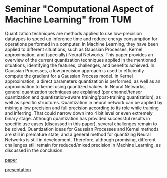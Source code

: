 # Seminar "Computational Aspect of Machine Learning" from TUM

Quantization techniques are methods applied to use low-precision datatypes to speed up inference time and reduce energy
consumption for operations performed in a computer. In Machine Learning, they have been applied to different situations,
such as Gaussian Processes, Kernel approximation, and (specially) Neural Networks. This paper provides an overview of the
current quantization techniques applied in the mentioned situations, identifying the features, challenges, and benefits achieved.
In Gaussian Processes, a low precision approach is used to efficiently compute the gradient for a Gaussian Process model.
In Kernel approximation, a direct parameters quantization is performed, as well as an approximation to kernel using quantized
values. In Neural Networks, general quantization techniques are explained (per channel/tensor quantization and quantization-aware
training/post-training quantization), as well as specific structures. Quantization in neural network can be applied by mixing a low
precision and full precision according to its role while training and inferring. That could narrow down into 4 bit level or even
extremely binary stage. Although quantization has provided successful results in specific use cases (discussed in this paper),
several challenges remain to be solved. Quantization ideas for Gaussian Processes and Kernel methods are still in premature state,
and a general method for quantizing Neural Networks is still in development. Therefore, although promising, different challenges
still remain for reduced/mixed precision in Machine Learning, as discussed in the conclusion.


[paper](https://github.com/jaykim1409/CAML/blob/master/reduced_mixed_precision_ml.pdf)

[presentation](https://github.com/jaykim1409/CAML/blob/master/reduced_mixed_precision_presentation.pdf)
